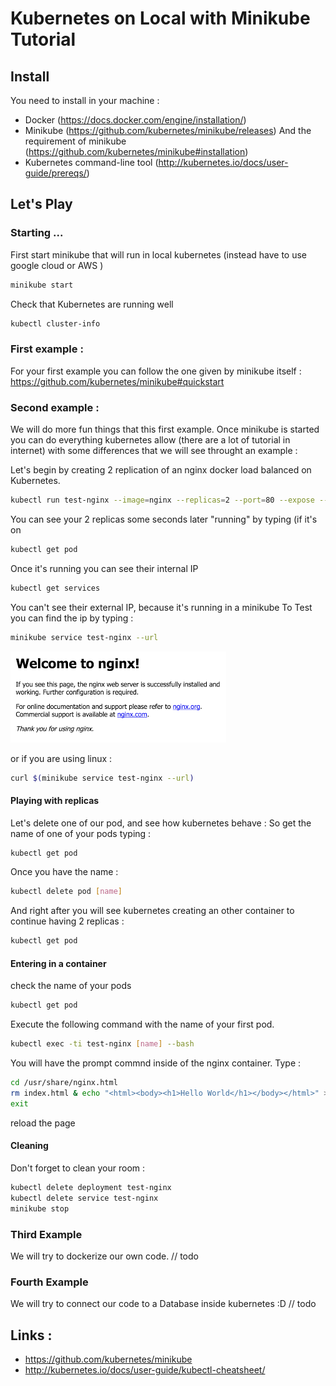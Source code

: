 # Kubernetes on Local with Minikube Tutorial

## Install
You need to install in your machine :
- Docker (https://docs.docker.com/engine/installation/)
- Minikube (https://github.com/kubernetes/minikube/releases) And the requirement of minikube (https://github.com/kubernetes/minikube#installation)
- Kubernetes command-line tool (http://kubernetes.io/docs/user-guide/prereqs/)

## Let's Play

### Starting ...

First start minikube that will run in local kubernetes (instead have to use google cloud or AWS )
```bash
minikube start
```

Check that Kubernetes are running well 
```bash
kubectl cluster-info
```

### First example :
For your first example you can follow the one given by minikube itself : https://github.com/kubernetes/minikube#quickstart

### Second example :
We will do more fun things that this first example.
Once minikube is started you can do everything kubernetes allow (there are a lot of tutorial in internet) with some differences that we will see throught an example :

Let's begin by creating 2 replication of an nginx docker load balanced on Kubernetes.

```bash
kubectl run test-nginx --image=nginx --replicas=2 --port=80 --expose --service-overrides='{ "spec": { "type": "LoadBalancer" } }'
```
You can see your 2 replicas some seconds later "running" by typing (if it's on 
```bash
kubectl get pod
```

Once it's running you can see their internal IP 
```bash
kubectl get services
```

You can't see their external IP, because it's running in a minikube
To Test you can find the ip by typing : 
```bash
minikube service test-nginx --url 
```
![ngnix_screen](/nginx_screen1.png)

or if you are using linux :
```bash
curl $(minikube service test-nginx --url)
```

#### Playing with replicas

Let's delete one of our pod, and see how kubernetes behave :
So get the name of one of your pods typing :
```bash
kubectl get pod
```

Once you have the name :

```bash
kubectl delete pod [name]
```

And right after you will see kubernetes creating an other container to continue having 2 replicas :
```bash
kubectl get pod
```

#### Entering in a container

check the name of your pods
```bash
kubectl get pod
```

Execute the following command with the name of your first pod.
```bash
kubectl exec -ti test-nginx [name] --bash
```

You will have the prompt commnd inside of the nginx container.
Type : 
```bash
cd /usr/share/nginx.html
rm index.html & echo "<html><body><h1>Hello World</h1></body></html>" > index.html
exit
```

reload the page


#### Cleaning

Don't forget to clean your room :

```bash
kubectl delete deployment test-nginx
kubectl delete service test-nginx
minikube stop
```

### Third Example

We will try to dockerize our own code.
// todo

### Fourth Example

We will try to connect our code to a Database inside kubernetes :D
// todo


## Links :
- https://github.com/kubernetes/minikube
- http://kubernetes.io/docs/user-guide/kubectl-cheatsheet/
